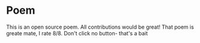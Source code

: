 # Poem
This is an open source poem. All contributions would be great!
That poem is greate mate, I rate 8/8.
Don't click no button- that's a bait

